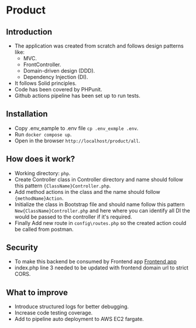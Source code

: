 Product
=======================

Introduction
------------
- The application was created from scratch and follows design patterns like:
    - MVC.
    - FrontController.
    - Domain-driven design (DDD).
    - Dependency Injection (DI).
- It follows Solid principles.
- Code has been covered by PHPunit.
- Github actions pipeline has been set up to run tests.

Installation
------------
- Copy .env_eample to .env file `cp .env_exmple .env`.
- Run `docker compose up`.
- Open in the browser `http://localhost/product/all`.

How does it work?
------------------ 
- Working directory: `php`.
- Create Controller class in Controller directory and name should follow this pattern `{ClassName}Controller.php`.
- Add method actions in the class and the name should follow `{methodName}Action`.
- Initialize the class in Bootstrap file and should name follow this pattern `New{ClassName}Controller.php` and here where you can identify all DI the would be passed to the controller if it's required.
- Finally Add new route in `config\routes.php` so the created action could be called from postman.

Security
---------
- To make this backend be consumed by Frontend app [Frontend app](https://github.com/yakob-abada/scandiweb-app)
- index.php line 3 needed to be updated with frontend domain url to strict CORS.

What to improve
---------------
- Introduce structured logs for better debugging.
- Increase code testing coverage.
- Add to pipeline auto deployment to AWS EC2 fargate.